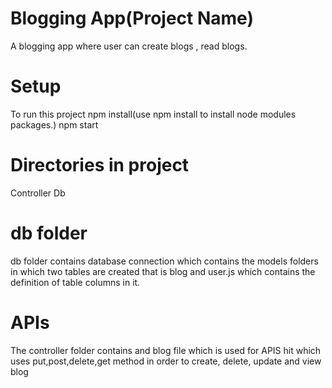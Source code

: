 # Blogging App(Project Name)
 A blogging app where  user can create blogs , read blogs.
 
 # Setup
 To run this project
 npm install(use npm install to install node modules packages.)
 npm start
 
 # Directories in project
 Controller
 Db
 
 
 # db folder
 db folder contains database connection which contains the models folders in which
 two tables are created that is blog and user.js which contains the definition of table columns
 in it.
 
 # APIs
 
 The controller folder contains  and blog file which is used for APIS hit which uses 
 put,post,delete,get method in order to create, delete, update and view blog
